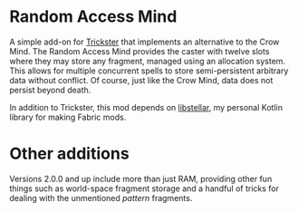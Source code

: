 # Random Access Mind
A simple add-on for [Trickster](https://github.com/enjarai/trickster) that implements an alternative to the Crow Mind. The Random Access Mind provides the caster with twelve slots where they may store any fragment, managed using an allocation system. This allows for multiple concurrent spells to store semi-persistent arbitrary data without conflict. Of course, just like the Crow Mind, data does not persist beyond death. 

In addition to Trickster, this mod depends on [libstellar](https://github.com/StellarWitch7/libstellar), my personal Kotlin library for making Fabric mods. 

# Other additions
Versions 2.0.0 and up include more than just RAM, providing other fun things such as world-space fragment storage and a handful of tricks for dealing with the unmentioned *pattern* fragments.